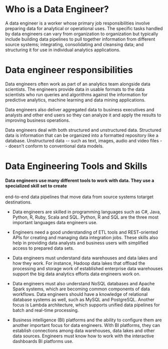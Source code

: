 # Who is a Data Engineer?

A data engineer is a worker whose primary job responsibilities involve preparing data for analytical 
or operational uses. The specific tasks handled by data engineers can vary from organization to 
organization but typically include building data pipelines to pull together information from 
different source systems; integrating, consolidating and cleansing data; and structuring it 
for use in individual analytics applications.

# Data engineer responsibilities

Data engineers often work as part of an analytics team alongside data scientists. 
The engineers provide data in usable formats to the data scientists who run queries
and algorithms against the information for predictive analytics, machine learning and 
data mining applications.

Data engineers also deliver aggregated data to business executives and analysts and other end 
users so they can analyze it and apply the results to improving business operations.

Data engineers deal with both structured and unstructured data. Structured data is information that 
can be organized into a formatted repository like a database. Unstructured data -- such as text, images,
audio and video files -- doesn't conform to conventional data models. 

# Data Engineering Tools and Skills

#### Data engineers use many different tools to work with data. They use a specialized skill set to create
 end-to-end data pipelines that move data from source systems totarget destinations.
 
- Data engineers are skilled in programming languages such as C#, Java, Python, R, Ruby, Scala and SQL. 
  Python, R and SQL are the three most important languages data engineers use.

- Engineers need a good understanding of ETL tools and REST-oriented APIs for creating and managing data 
 integration jobs. These skills also help in providing data analysts and business users with simplified access 
 to prepared data sets.

- Data engineers must understand data warehouses and data lakes and how they work. For instance, 
 Hadoop data lakes that offload the processing and storage work of established enterprise data warehouses 
 support the big data analytics efforts data engineers work on.

- Data engineers must also understand NoSQL databases and Apache Spark systems, which are becoming common components
 of data workflows. Data engineers should have a knowledge of relational database systems as well, such as MySQL and
 PostgreSQL. Another focus is Lambda architecture, which supports unified data pipelines for batch and real-time processing.

- Business intelligence (BI) platforms and the ability to configure them are another important focus for data engineers. 
  With BI platforms, they can establish connections among data warehouses, data lakes and other data sources. Engineers 
  must know how to work with the interactive dashboards BI platforms use.


